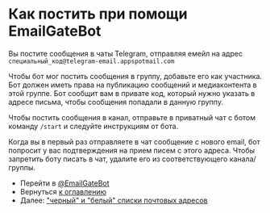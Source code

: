 # Как постить при помощи EmailGateBot

Вы постите сообщения в чаты Telegram, отправляя емейл на адрес `специальный_код@telegram-email.appspotmail.com`

Чтобы бот мог постить сообщения в группу, добавьте его как участника.
Бот должен иметь права на публикацию сообщений и медиаконтента в этой группе.
Бот сообщит вам в привате код, который нужно указать в адресе письма, чтобы сообщения попадали в данную группу.

Чтобы постить сообщения в канал, отправьте в приватный чат с ботом команду `/start` и следуйте инструкциям от бота.

Когда вы в первый раз отправляете в чат сообщение с нового email, бот попросит у вас подтверждения на прием писем с этого адреса.
Чтобы запретить боту писать в чат, удалите его из соответствующего канала/группы.

- Перейти в [@EmailGateBot](http://t.me/EmailGateBot?start=utm_KDaxQG000_github-ru-messaging)
- Вернуться [к оглавлению](guide.md)
- Далее: ["черный" и "белый" списки почтовых адресов](stop_allow_list.md)
